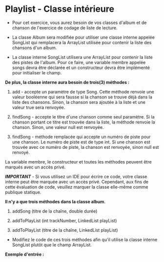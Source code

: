 # Playlist - Classe intérieure


+ Pour cet exercice, vous aurez besoin de vos classes d'album et de chanson de l'exercice de codage de liste de lecture.

+ La classe Album sera modifiée pour utiliser une classe interne appelée SongList qui remplacera la ArrayList utilisée pour contenir la liste des chansons d'un album.

+ La classe interne SongList utilisera une ArrayList pour contenir la liste des pistes de l'album. Pour ce faire, une variable membre appelée songs devra être déclarée et un constructeur devra être implémenté pour initialiser le champ.

**De plus, la classe interne aura besoin de trois(3) méthodes :**

1) add - accepte un paramètre de type Song. Cette méthode renvoie une valeur booléenne qui sera fausse si la chanson se trouve déjà dans la liste des chansons. Sinon, la chanson sera ajoutée à la liste et une valeur true sera renvoyée.

2) findSong - accepte le titre d'une chanson comme seul paramètre. Si la chanson portant ce titre est trouvée dans la liste, la méthode renvoie la chanson. Sinon, une valeur null est renvoyée.

3) findSong - méthode remplacée qui accepte un numéro de piste pour une chanson. Le numéro de piste est de type int. Si une chanson est trouvée avec ce numéro de piste, la chanson est renvoyée, sinon null est renvoyé.

La variable membre, le constructeur et toutes les méthodes peuvent être marqués avec un accès privé.

***IMPORTANT*** - Si vous utilisez un IDE pour écrire ce code, votre classe interne peut être marquée avec un accès privé. Cependant, aux fins de cette évaluation de code, veuillez marquer la classe elle-même comme publique statique.



**Il n'y a que trois méthodes dans la classe album.**

1) addSong (titre de la chaîne, double durée)

2) addToPlayList (int trackNumber, LinkedList<Song> playList)

3) addToPlayList (titre de la chaîne, LinkedList<Song> playList)


+ Modifiez le code de ces trois méthodes afin qu'il utilise la classe interne SongList plutôt que le champ ArrayList.



**Exemple d'entrée :**

